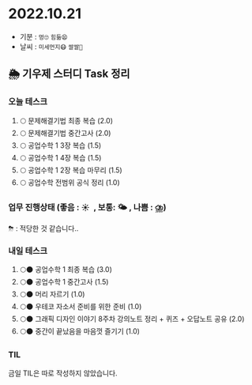 # 2022.10.21

- 기분 : `멍🙄` `힘듦😫`
- 날씨 : `미세먼지😷` `쌀쌀🥶`

## 🌦️ 기우제 스터디 Task 정리

### 오늘 테스크

1. 🌕 문제해결기법 최종 복습 (2.0)
2. 🌕 문제해결기법 중간고사 (2.0)
3. 🌕 공업수학 1 3장 복습 (1.5)
4. 🌕 공업수학 1 4장 복습 (1.5)
5. 🌕 공업수학 1 2장 복습 마무리 (1.5)
6. 🌕 공업수학 전범위 공식 정리 (1.0)

### 업무 진행상태 (좋음 : ☀  , 보통: 🌤 , 나쁨 : ⛈)

⛈ : 적당한 것 같습니다..

### 내일 테스크

1. 🌕🌑 공업수학 1 최종 복습 (3.0)
2. 🌕🌑 공업수학 1 중간고사 (1.5)
3. 🌕🌑 머리 자르기 (1.0)
4. 🌕🌑 우테코 자소서 준비를 위한 준비 (1.0)
5. 🌕🌑 그래픽 디자인 이야기 8주차 강의노트 정리 + 퀴즈 + 오답노트 공유 (2.0)
6. 🌕🌑 중간이 끝났음을 마음껏 즐기기 (1.0)

### TIL

금일 TIL은 따로 작성하지 않았습니다.
